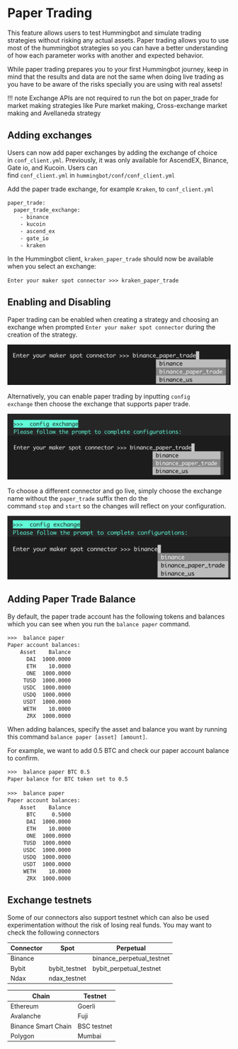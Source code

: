 # Paper Trading

This feature allows users to test Hummingbot and simulate trading strategies without risking any actual assets. Paper trading allows you to use most of the hummingbot strategies so you can have a better understanding of how each parameter works with another and expected behavior.

While paper trading prepares you to your first Hummingbot journey, keep in mind that the results and data are not the same when doing live trading as you have to be aware of the risks specially you are using with real assets!

!!! note
    Exchange APIs are not required to run the bot on paper_trade for market making strategies like Pure market making, Cross-exchange market making and Avellaneda strategy

## Adding exchanges

Users can now add paper exchanges by adding the exchange of choice in `conf_client.yml`. Previously, it was only available for AscendEX, Binance, Gate io, and Kucoin. Users can find `conf_client.yml` in `hummingbot/conf/conf_client.yml`

Add the paper trade exchange, for example `Kraken`, to `conf_client.yml`

```
paper_trade:
  paper_trade_exchange:
    - binance
    - kucoin
    - ascend_ex
    - gate_io
    - kraken
```

In the Hummingbot client, `kraken_paper_trade` should now be available when you select an exchange:

`Enter your maker spot connector >>> kraken_paper_trade`

## Enabling and Disabling

Paper trading can be enabled when creating a strategy and choosing an exchange when prompted `Enter your maker spot connector` during the creation of the strategy.

![spot connector](../../assets/paper-trade-1.png)

Alternatively, you can enable paper trading by inputting `config exchange` then choose the exchange that supports paper trade.

![config exchange](../../assets/paper-trade-2.png)

To choose a different connector and go live, simply choose the exchange name without the `paper_trade` suffix then do the command `stop` and `start` so the changes will reflect on your configuration.

![paper-trade](../../assets/paper-trade-3.png)

## Adding Paper Trade Balance

By default, the paper trade account has the following tokens and balances which you can see when you run the `balance paper` command.

```
>>>  balance paper
Paper account balances:
    Asset    Balance
      DAI  1000.0000
      ETH    10.0000
      ONE  1000.0000
     TUSD  1000.0000
     USDC  1000.0000
     USDQ  1000.0000
     USDT  1000.0000
     WETH    10.0000
      ZRX  1000.0000
```

When adding balances, specify the asset and balance you want by running this command `balance paper [asset] [amount]`.

For example, we want to add 0.5 BTC and check our paper account balance to confirm.

```
>>>  balance paper BTC 0.5
Paper balance for BTC token set to 0.5

>>>  balance paper
Paper account balances:
    Asset    Balance
      BTC     0.5000
      DAI  1000.0000
      ETH    10.0000
      ONE  1000.0000
     TUSD  1000.0000
     USDC  1000.0000
     USDQ  1000.0000
     USDT  1000.0000
     WETH    10.0000
      ZRX  1000.0000

```

## Exchange testnets

Some of our connectors also support testnet which can also be used experimentation without the risk of losing real funds. You may want to check the following connectors

| Connector | Spot | Perpetual |
| --- | --- | --- |
| Binance |  | binance_perpetual_testnet |
| Bybit | bybit_testnet | bybit_perpetual_testnet |
| Ndax | ndax_testnet |  |

| Chain | Testnet |
| --- | --- |
| Ethereum | Goerli |
| Avalanche | Fuji |
| Binance Smart Chain | BSC testnet |
| Polygon | Mumbai |
